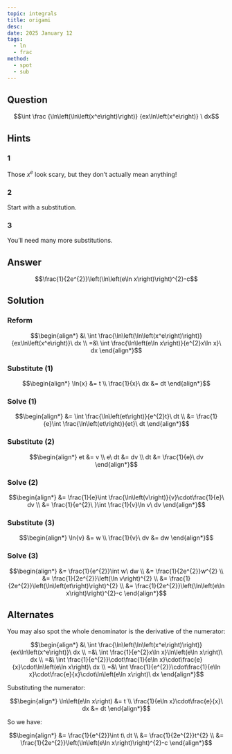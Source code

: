 ```yaml
---
topic: integrals
title: origami
desc: 
date: 2025 January 12
tags:
  - ln
  - frac
method:
  - spot
  - sub
---
```



## Question
```math
\int
  \frac
    {\ln\left(\ln\left(x^e\right)\right)}
    {ex\ln\left(x^e\right)}
\ dx
```


## Hints

### 1
Those $x^e$ look scary, but they don’t actually mean anything!

### 2
Start with a substitution.

### 3
You’ll need many more substitutions.


## Answer
```math
\frac{1}{2e^{2}}\left(\ln\left(e\ln x\right)\right)^{2}-c
```


## Solution

### Reform
```math
\begin{align*}
  &\ \int \frac{\ln\left(\ln\left(x^e\right)\right)}{ex\ln\left(x^e\right)}\ dx
  \\ =&\ \int \frac{\ln\left(e\ln x\right)}{e^{2}x\ln x}\ dx
\end{align*}
```

### Substitute (1)
```math
\begin{align*}
  \ln{x} &= t
  \\ \frac{1}{x}\ dx &= dt
\end{align*}
```

### Solve (1)
```math
\begin{align*}
  &= \int \frac{\ln\left(et\right)}{e^{2}t}\ dt
  \\ &= \frac{1}{e}\int \frac{\ln\left(et\right)}{et}\ dt
\end{align*}
```

### Substitute (2)
```math
\begin{align*}
  et &= v
  \\ e\ dt &= dv
  \\ dt &= \frac{1}{e}\ dv
\end{align*}
```

### Solve (2)
```math
\begin{align*}
  &= \frac{1}{e}\int \frac{\ln\left(v\right)}{v}\cdot\frac{1}{e}\ dv
  \\ &= \frac{1}{e^{2}\ }\int \frac{1}{v}\ln v\ dv
\end{align*}
```

### Substitute (3)
```math
\begin{align*}
  \ln{v} &= w
  \\ \frac{1}{v}\ dv &= dw
\end{align*}
```

### Solve (3)
```math
\begin{align*}
  &= \frac{1}{e^{2}}\int w\ dw
  \\ &= \frac{1}{2e^{2}}w^{2}
  \\ &= \frac{1}{2e^{2}}\left(\ln v\right)^{2}
  \\ &= \frac{1}{2e^{2}}\left(\ln\left(et\right)\right)^{2}
  \\ &= \frac{1}{2e^{2}}\left(\ln\left(e\ln x\right)\right)^{2}-c
\end{align*}
```


## Alternates

You may also spot the whole denominator is the derivative of the numerator:

```math
\begin{align*}
  &\ \int \frac{\ln\left(\ln\left(x^e\right)\right)}{ex\ln\left(x^e\right)}\ dx
  \\ =&\ \int \frac{1}{e^{2}x\ln x}\ln\left(e\ln x\right)\ dx
  \\ =&\ \int \frac{1}{e^{2}}\cdot\frac{1}{e\ln x}\cdot\frac{e}{x}\cdot\ln\left(e\ln x\right)\ dx
  \\ =&\ \int \frac{1}{e^{2}}\cdot\frac{1}{e\ln x}\cdot\frac{e}{x}\cdot\ln\left(e\ln x\right)\ dx
\end{align*}
```

Substituting the numerator:

```math
\begin{align*}
  \ln\left(e\ln x\right) &= t
  \\ \frac{1}{e\ln x}\cdot\frac{e}{x}\ dx &= dt
\end{align*}
```

So we have:

```math
\begin{align*}
  &= \frac{1}{e^{2}}\int t\ dt
  \\ &= \frac{1}{2e^{2}}t^{2}
  \\ &= \frac{1}{2e^{2}}\left(\ln\left(e\ln x\right)\right)^{2}-c
\end{align*}
```
